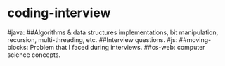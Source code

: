 coding-interview
================

#java:
 ##Algorithms &amp; data structures implementations, bit manipulation, recursion, multi-threading, etc.
 ##Interview questions.
#js:
 ##moving-blocks: Problem that I faced during interviews.
 ##cs-web: computer science concepts.
